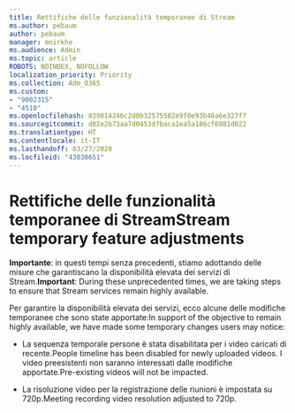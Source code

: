 ```yaml
---
title: Rettifiche delle funzionalità temporanee di Stream
ms.author: pebaum
author: pebaum
manager: mnirkhe
ms.audience: Admin
ms.topic: article
ROBOTS: NOINDEX, NOFOLLOW
localization_priority: Priority
ms.collection: Adm_O365
ms.custom:
- "9002315"
- "4510"
ms.openlocfilehash: 839814246c2d0b32575582e9f0e93b46a6e327f7
ms.sourcegitcommit: d02e2b73aa7d0453d7baca1ea5a186cf6081d022
ms.translationtype: HT
ms.contentlocale: it-IT
ms.lasthandoff: 03/27/2020
ms.locfileid: "43030651"
---
```

# <a name="stream-temporary-feature-adjustments"></a><span data-ttu-id="2fe29-102">Rettifiche delle funzionalità temporanee di Stream</span><span class="sxs-lookup"><span data-stu-id="2fe29-102">Stream temporary feature adjustments</span></span>

<span data-ttu-id="2fe29-103">**Importante**: in questi tempi senza precedenti, stiamo adottando delle misure che garantiscano la disponibilità elevata dei servizi di Stream.</span><span class="sxs-lookup"><span data-stu-id="2fe29-103">**Important**: During these unprecedented times, we are taking steps to ensure that Stream services remain highly available.</span></span>

<span data-ttu-id="2fe29-104">Per garantire la disponibilità elevata dei servizi, ecco alcune delle modifiche temporanee che sono state apportate:</span><span class="sxs-lookup"><span data-stu-id="2fe29-104">In support of the objective to remain highly available, we have made some temporary changes users may notice:</span></span> 

- <span data-ttu-id="2fe29-105">La sequenza temporale persone è stata disabilitata per i video caricati di recente.</span><span class="sxs-lookup"><span data-stu-id="2fe29-105">People timeline has been disabled for newly uploaded videos.</span></span> <span data-ttu-id="2fe29-106">I video preesistenti non saranno interessati dalle modifiche apportate.</span><span class="sxs-lookup"><span data-stu-id="2fe29-106">Pre-existing videos will not be impacted.</span></span>

- <span data-ttu-id="2fe29-107">La risoluzione video per la registrazione delle riunioni è impostata su 720p.</span><span class="sxs-lookup"><span data-stu-id="2fe29-107">Meeting recording video resolution adjusted to 720p.</span></span>
